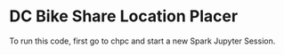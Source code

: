 # DC Bike Share Location Placer
To run this code, first go to chpc and start a new Spark Jupyter Session.
